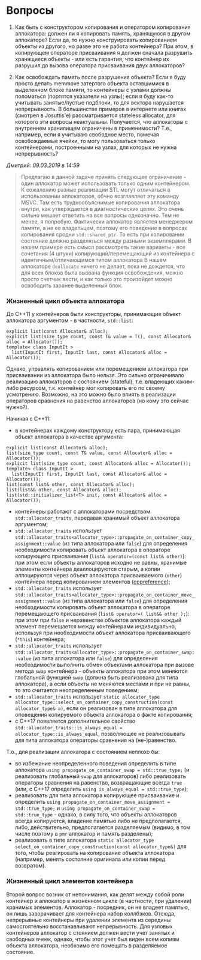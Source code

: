 # Вопросы

1. Как быть с конструктором копирования и оператором копирования аллокатора: должен ли я копировать память, хранящуюся в другом аллокаторе? Если да, то нужно конструировать копированием объекты из другого, но разве это не работа контейнера? При этом, в копирующем операторе присваивания я должен сначала разрушить хранящиеся объекты - или есть гарантия, что контейнер их разрушил до вызова оператора присваивания двух аллокаторов?

2. Как освобождать память после разрушения объекта? Если я буду просто делать memmove затертого объекта оставшимися в выделенном блоке памяти, то контейнеры с узлами должны поломаться (портятся указатели на узлы); если я буду как-то учитывать занятые/пустые подблоки, то для вектора нарушается непрерывность. В большинстве примеров в интернете или книгах (смотрел в Josuttis'е) рассматривается stateless allocator, для которого эти вопросы неактуальны. Получается, что аллокаторы с внутреннем хранилищем ограничены в применимости? Т.е., например, если я учитываю свободное место, помечая освобождаемые ячейки, то могу пользоваться только контейнерами, построенными на узлах, для которых не нужна непрерывность?

*Дмитрий: 09.03.2019 в 14:59*
> Предлагаю в данной задаче принять следующее ограничение - один аллокатор может использовать только одним контейнером.
> К сожалению разные реализации STL могут отличаться в использовании аллокаторов, обчно возглавляет эту команду MSVC. Там есть труднообъяснимые копирования аллокатора внутри, как утверждается в диагностических целях.
> Это очень сильно мешает ответить на все вопросы однозначно. Тем не менее, я попробую.
> Фактически аллокатор является менеджером памяти, а не ее владельцем, поэтому его поведение в вопросах копирования сродни `std::shared_ptr`. То есть при копировании состояние должно разделяться между разными экземплярами.
> В нашем примере есть смысл рассмотреть такие варианты - все сочетания (4 штуки) копирующий/перемещающий из контейнера с идентичным/отличающимся типом аллокатора
> В нашем аллокаторе `deallocate` ничего не делает, пока не дождется, что для всех блоков была вызвана функция освобождения, можно просто счетчик вести, и как только это произойдет можно освободить заранее выделенный блок.


### Жизненный цикл объекта аллокатора

До С++11 у контейнеров были конструкторы, принимающие объект аллокатора аргументом - в частности, `std::list`:
```
explicit list(const Allocator& alloc);
explicit list(size_type count, const T& value = T(), const Allocator& alloc = Allocator());
template< class InputIt >
  list(InputIt first, InputIt last, const Allocator& alloc = Allocator());
```

Однако, управлять копированием или перемещением аллокатора при присваивании из аллокатора было нельзя. Это сильно ограничивало реализацию аллокаторов с состоянием (stateful), т.е. владеющих каким-либо ресурсом, т.к. контейнер мог копировать его по своему усмотрению. Возможно, на это можно было влиять в реализации операторов сравнения на равенство аллокаторов (но кому это сейчас нужно?).

Начиная с С++11:
- в контейнерах каждому конструктору есть пара, принимающая объект аллокатора в качестве аргумента:
```
explicit list(const Allocator& alloc);
list(size_type count, const T& value, const Allocator& alloc = Allocator());
explicit list(size_type count, const Allocator& alloc = Allocator());
template< class InputIt >
  list(InputIt first, InputIt last, const Allocator& alloc = Allocator());
list(const list& other, const Allocator& alloc);
list(list&& other, const Allocator& alloc);
list(std::initializer_list<T> init, const Allocator& alloc = Allocator());
```
- контейнеры работают с аллокаторами посредством `std::allocator_traits`, передавая хранимый объект аллокатора аргументом;
- `std::allocator_traits` использует `std::allocator_traits<allocator_type>::propagate_on_container_copy_assignment::value` (из типа аллокатора или `false`) для определения необходимости копировать объект аллокатора в операторе копирующего присваивания (`list& operator=(const list& other)`): при этом если объекты аллокаторов исходно не равны, хранимые элементы контейнера деаллоцируются старым, а копии аллоцируются через объект аллокатора присваиваемого (`other`) контейнера перед копированием элементов ([cppreference](https://en.cppreference.com/w/cpp/container/list/operator%3D));
- `std::allocator_traits` использует `std::allocator_traits<allocator_type>::propagate_on_container_move_assignment::value` (из типа аллокатора или `false`) для определения необходимости копировать объект аллокатора в операторе перемещающего присваивания (`list& operator=( list&& other );`): при этом при `false` и неравенстве объектов аллокатора каждый элемент перемещается между контейнерами индивидуально, используя при необходимости объект аллокатора присваивающего (`*this`) контейнера;
- `std::allocator_traits` использует `std::allocator_traits<allocator_type>::propagate_on_container_swap::value` (из типа аллокатора или `false`) для определения необходимости выполнить обмен объектами аллокатора при вызове метода `swap` контейнера - объекты аллокатора при этом меняются глобальной функцией `swap` (должна быть реализована для типа аллокатора), а если объекты не меняются местами и при не равны, то это считается неопределенным поведением;
- `std::allocator_traits` использует `static allocator_type allocator_type::select_on_container_copy_construction(const allocator_type& a)`, если он реализован в типе аллокатора для оповещения копируемого объекта аллокатора о факте копирования;
- с С++17 появляется дополнительное свойство `std::allocator_traits::is_always_equal = allocator_type::is_always_equal`, позволяющее не реализовывать для типа аллокатора операторы сравнения на (не-)равенство.

Т.о., для реализации аллокатора с состоянием неплохо бы:
- во избежание неопределенного поведения определить в типе аллокатора `using propagate_on_container_swap = std::true_type;` (и реализовать глобальный `swap` для аллокаторов) либо реализовать операторы сравнения на равенство, возвращающие всегда `true` (или, с С++17 определить `using is_always_equal = std::true_type`);
- реализовать для типа аллокатора копирующее присваивание и определить `using propagate_on_container_move_assignment = std::true_type;` и `using propagate_on_container_swap = std::true_type` - однако, в силу того, что объекты аллокаторов всегда копируются, владение памятью либо не предполагается, либо, действительно, предполагается разделяемым (видимо, в том числе поэтому в `pmr` аллокатор и память разделены);
- реализовать в типе аллокатора `static allocator_type select_on_container_copy_construction(const allocator_type&)` для того, чтобы реагировать на копирование объекта аллокатора (например, менять состояние оригинала или копии перед возвратом).

### Жизненный цикл элементов контейнера

Второй вопрос возник от непонимания, как делят между собой роли контейнер и аллокатор в жизненном цикле (в частности, при удалении) хранимых элементов. Аллокатор - посредник, он не владеет памятью, он лишь заворачивает для контейнера набор коллбэков. Отсюда, непрерывные контейнеры при удалении элемента из середины самостоятельно восстанавливают непрерывность. Для узловых контейнеров аллокатор с стоянием должен вести учет занятых и свободных ячеек, однако, чтобы этот учет был виден всем копиям объекта аллокатора, необхоимо его помещать в разделяемое состояние.

